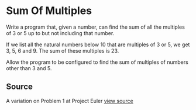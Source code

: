 # Sum Of Multiples

Write a program that, given a number, can find the sum of all the multiples of 3 or 5 up to but not including that number.

If we list all the natural numbers below 10 that are multiples of 3 or
5, we get 3, 5, 6 and 9. The sum of these multiples is 23.

Allow the program to be configured to find the sum of multiples of
numbers other than 3 and 5.


## Source

A variation on Problem 1 at Project Euler [view source](http://projecteuler.net/problem=1)
